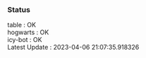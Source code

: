 ### Status


table : OK  
hogwarts : OK  
icy-bot : OK  
Latest Update : 2023-04-06 21:07:35.918326

